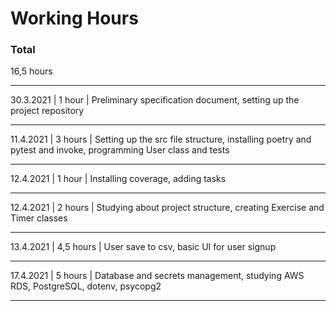 # Working Hours

### Total

16,5 hours

---

30.3.2021 | 1 hour | Preliminary specification document, setting up the project repository

---

11.4.2021 | 3 hours | Setting up the src file structure, installing poetry and pytest and invoke, programming User class and tests

---

12.4.2021 | 1 hour | Installing coverage, adding tasks

---

12.4.2021 | 2 hours | Studying about project structure, creating Exercise and Timer classes

---

13.4.2021 | 4,5 hours | User save to csv, basic UI for user signup

---

17.4.2021 | 5 hours | Database and secrets management, studying AWS RDS, PostgreSQL, dotenv, psycopg2

---
